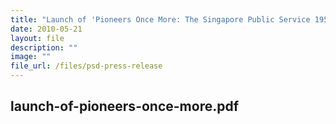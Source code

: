 ```yaml
---
title: "Launch of 'Pioneers Once More: The Singapore Public Service 1959–2009'"
date: 2010-05-21
layout: file
description: ""
image: ""
file_url: /files/psd-press-release
---
```

launch-of-pioneers-once-more.pdf
---